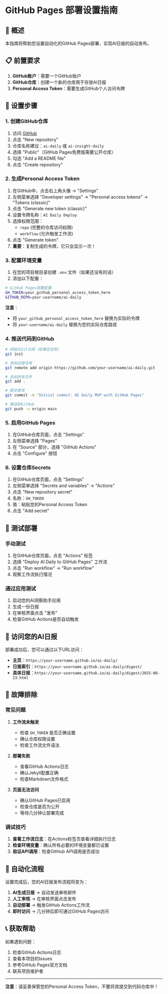 # GitHub Pages 部署设置指南

## 🎯 概述

本指南将帮助您设置自动化的GitHub Pages部署，实现AI日报的自动发布。

## 📋 前置要求

1. **GitHub账户**：需要一个GitHub账户
2. **GitHub仓库**：创建一个新的仓库用于存放AI日报
3. **Personal Access Token**：需要生成GitHub个人访问令牌

## 🚀 设置步骤

### 1. 创建GitHub仓库

1. 访问 [GitHub](https://github.com)
2. 点击 "New repository"
3. 仓库名称建议：`ai-daily` 或 `ai-insight-daily`
4. 选择 "Public"（GitHub Pages免费版需要公开仓库）
5. 勾选 "Add a README file"
6. 点击 "Create repository"

### 2. 生成Personal Access Token

1. 在GitHub中，点击右上角头像 → "Settings"
2. 左侧菜单选择 "Developer settings" → "Personal access tokens" → "Tokens (classic)"
3. 点击 "Generate new token (classic)"
4. 设置令牌名称：`AI Daily Deploy`
5. 选择权限范围：
   - `repo` (完整的仓库访问权限)
   - `workflow` (允许触发工作流)
6. 点击 "Generate token"
7. **重要**：复制生成的令牌，它只会显示一次！

### 3. 配置环境变量

1. 在您的项目根目录创建 `.env` 文件（如果还没有的话）
2. 添加以下配置：

```bash
# GitHub Pages部署配置
GH_TOKEN=your_github_personal_access_token_here
GITHUB_REPO=your-username/ai-daily
```

**注意**：
- 将 `your_github_personal_access_token_here` 替换为实际的令牌
- 将 `your-username/ai-daily` 替换为您的实际仓库路径

### 4. 推送代码到GitHub

```bash
# 初始化Git仓库（如果还没有）
git init

# 添加远程仓库
git remote add origin https://github.com/your-username/ai-daily.git

# 添加所有文件
git add .

# 提交更改
git commit -m "Initial commit: AI Daily MVP with GitHub Pages"

# 推送到GitHub
git push -u origin main
```

### 5. 启用GitHub Pages

1. 在GitHub仓库页面，点击 "Settings"
2. 左侧菜单选择 "Pages"
3. 在 "Source" 部分，选择 "GitHub Actions"
4. 点击 "Configure" 按钮

### 6. 设置仓库Secrets

1. 在GitHub仓库页面，点击 "Settings"
2. 左侧菜单选择 "Secrets and variables" → "Actions"
3. 点击 "New repository secret"
4. 名称：`GH_TOKEN`
5. 值：粘贴您的Personal Access Token
6. 点击 "Add secret"

## 🔧 测试部署

### 手动测试

1. 在GitHub仓库页面，点击 "Actions" 标签
2. 选择 "Deploy AI Daily to GitHub Pages" 工作流
3. 点击 "Run workflow" → "Run workflow"
4. 观察工作流执行情况

### 通过应用测试

1. 启动您的AI洞察助手应用
2. 生成一份日报
3. 在审核界面点击 "发布"
4. 检查GitHub Actions是否自动触发

## 📱 访问您的AI日报

部署成功后，您可以通过以下URL访问：

- **主页**：`https://your-username.github.io/ai-daily/`
- **日报索引**：`https://your-username.github.io/ai-daily/digest/`
- **具体日报**：`https://your-username.github.io/ai-daily/digest/2025-08-23.html`

## 🚨 故障排除

### 常见问题

1. **工作流未触发**
   - 检查 `GH_TOKEN` 是否正确设置
   - 确认仓库权限设置
   - 检查工作流文件语法

2. **部署失败**
   - 查看GitHub Actions日志
   - 确认Jekyll配置正确
   - 检查Markdown文件格式

3. **页面无法访问**
   - 确认GitHub Pages已启用
   - 检查仓库是否为公开
   - 等待几分钟让部署完成

### 调试技巧

1. **查看工作流日志**：在Actions标签页查看详细执行日志
2. **检查环境变量**：确认所有必要的环境变量都已设置
3. **验证API调用**：检查GitHub API调用是否成功

## 🔄 自动化流程

设置完成后，您的AI日报发布流程将变为：

1. **AI生成日报** → 自动发送审核邮件
2. **人工审核** → 在审核界面点击发布
3. **自动部署** → 触发GitHub Actions工作流
4. **即时访问** → 几分钟后即可通过GitHub Pages访问

## 📞 获取帮助

如果遇到问题：

1. 检查GitHub Actions日志
2. 查看本项目的Issues
3. 参考GitHub Pages官方文档
4. 联系项目维护者

---

**注意**：请妥善保管您的Personal Access Token，不要将其提交到代码仓库中！
